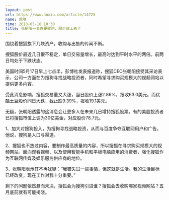 ```yaml
---
layout: post
url: https://www.huxiu.com/article/14725
name: 虎嗅
time: 2013-05-18 10:30
title: 张朝阳一表态要收购，股价就上去了
---
```

围绕着搜狐旗下几块资产，收购与出售的传闻不断。

搜狐股价最近几日很不稳定，单日交易量增长，最高时达到平时水平的两倍。前两日均处于下跌状态。

美国时间5月17日早上七点半，彭博社发表报道称，搜狐CEO张朝阳接受其采访表示，公司一方面在为搜狗寻找战略投资者，同时希望寻求购买规模大的视频网站以提供更多内容。

受此消息影响，搜狐交易量又大涨，当日股价上涨2.86%，报收63.0美元。而优酷土豆股价同日大跌，截止跌9.39%，报收19.1美元。

无疑，张朝阳透露的这消息会让更多人在未来几日增持搜狐股票。有的美股投资者已将搜狐市值上调为30亿美金，对应股价78.7元。

1、加大对搜狗投入，为搜狗寻找战略投资，从而与百度争夺互联网用户和广告。他说，搜狗是入口与渠道。

2、搜狐也不放过内容，要制作最高质量的内容，所以搜狐在寻求购买规模大的视频网站。面向观看视频、以及使用智能手机和平板电脑应用的消费者，强化搜狐作为互联网传媒及娱乐服务供应商的地位。

3、张朝阳表示其不再犹疑：“我错失过一些事情，但这就是生活。我的生活目标已经改变，现在工作对我十分重要。”

剩下的问题依然悬而未决，搜狐会为搜狗引进谁？搜狐会去收购哪家视频网站？五月底前就有可能揭晓。

